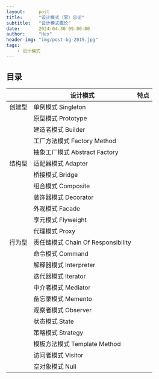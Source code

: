 ```yaml
---
layout:     post
title:      "设计模式（零）总论"
subtitle:   "设计模式概论"
date:       2024-04-30 09:00:00
author:     "Hex"
header-img: "img/post-bg-2015.jpg"
tags:
    - 设计模式
---
```


## 目录

|     | 设计模式                          | 特点 |
|-----|-------------------------------|----|
| 创建型 | 单例模式 Singleton                |    |
|     | 原型模式 Prototype                |    |
|     | 建造者模式 Builder                 |    |
|     | 工厂方法模式 Factory Method         |    |
|     | 抽象工厂模式 Abstract Factory       |    |
| 结构型 | 适配器模式 Adapter                 |    |
|     | 桥接模式 Bridge                   |    |
|     | 组合模式 Composite                |    |
|     | 装饰器模式 Decorator               |    |
|     | 外观模式 Facade                   |    |
|     | 享元模式 Flyweight                |    |
|     | 代理模式 Proxy                    |    |
| 行为型 | 责任链模式 Chain Of Responsibility |    |
|     | 命令模式 Command                  |    |
|     | 解释器模式 Interpreter             |    |
|     | 迭代器模式 Iterator                |    |
|     | 中介者模式 Mediator                |    |
|     | 备忘录模式 Memento                 |    |
|     | 观察者模式 Observer                |    |
|     | 状态模式 State                    |    |
|     | 策略模式 Strategy                 |    |
|     | 模板方法模式 Template Method        |    |
|     | 访问者模式 Visitor                 |    |
|     | 空对象模式 Null                    |    |
